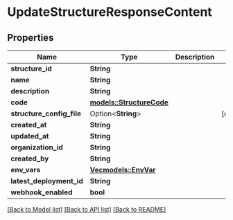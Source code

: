 # UpdateStructureResponseContent

## Properties

Name | Type | Description | Notes
------------ | ------------- | ------------- | -------------
**structure_id** | **String** |  | 
**name** | **String** |  | 
**description** | **String** |  | 
**code** | [**models::StructureCode**](StructureCode.md) |  | 
**structure_config_file** | Option<**String**> |  | [optional]
**created_at** | **String** |  | 
**updated_at** | **String** |  | 
**organization_id** | **String** |  | 
**created_by** | **String** |  | 
**env_vars** | [**Vec<models::EnvVar>**](EnvVar.md) |  | 
**latest_deployment_id** | **String** |  | 
**webhook_enabled** | **bool** |  | 

[[Back to Model list]](../README.md#documentation-for-models) [[Back to API list]](../README.md#documentation-for-api-endpoints) [[Back to README]](../README.md)


